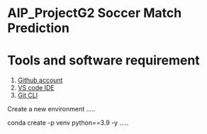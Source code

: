# AIP_ProjectG2 Soccer Match Prediction
# Tools and software requirement
1. [Github account](https://github.com)
2. [VS code IDE](https://code.visualstudio.com/)
3. [Git CLI](https://git-scm.com/downloads)

Create a new environment 
.....

conda create -p venv python==3.9 -y
.....